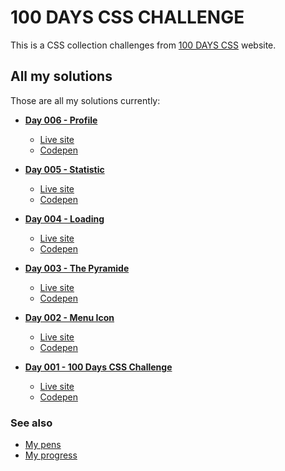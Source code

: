 ﻿# 100 DAYS CSS CHALLENGE

This is a CSS collection challenges from [100 DAYS CSS](https://100dayscss.com) website.

## All my solutions

Those are all my solutions currently:

- [**Day 006 - Profile**](/day-006-profile)
  - [Live site](https://alberto-rj.github.io/100-days-css-challenge/day-006-profile)
  - [Codepen](#)

- [**Day 005 - Statistic**](/day-005-statistic)
  - [Live site](https://alberto-rj.github.io/100-days-css-challenge/day-005-statistic)
  - [Codepen](https://codepen.io/albertorauljose/pen/GRLNYZO)

- [**Day 004 - Loading**](/day-004-loading)
  - [Live site](https://alberto-rj.github.io/100-days-css-challenge/day-004-loading)
  - [Codepen](https://codepen.io/albertorauljose/pen/mdgOzeB)

- [**Day 003 - The Pyramide**](/day-003-the-pyramide)
  - [Live site](https://alberto-rj.github.io/100-days-css-challenge/day-003-the-pyramide)
  - [Codepen](https://codepen.io/albertorauljose/pen/MWRyRJM)

- [**Day 002 - Menu Icon**](/day-002-menu-icon)
  - [Live site](https://alberto-rj.github.io/100-days-css-challenge/day-002-menu-icon)
  - [Codepen](https://codepen.io/albertorauljose/pen/poBvgBL)

- [**Day 001 - 100 Days CSS Challenge**](/day-001-100-days-css-challenge)
  - [Live site](https://alberto-rj.github.io/100-days-css-challenge/day-001-100-days-css-challenge)
  - [Codepen](https://codepen.io/albertorauljose/pen/YzMPQXE)

### See also

- [My pens](https://codepen.io/albertorauljose/pens/public)
- [My progress](https://100dayscss.com/progress/albertorauljose)
